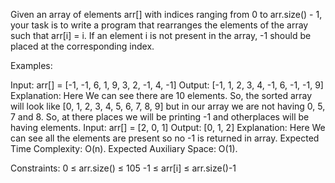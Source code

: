 Given an array of elements arr[] with indices ranging from 0 to arr.size() - 1, your task is to write a program that rearranges the elements of the array such that arr[i] = i. If an element i is not present in the array, -1 should be placed at the corresponding index.

Examples:

Input: arr[] = [-1, -1, 6, 1, 9, 3, 2, -1, 4, -1]
Output: [-1, 1, 2, 3, 4, -1, 6, -1, -1, 9]
Explanation: Here We can see there are 10 elements. So, the sorted array will look like [0, 1, 2, 3, 4, 5, 6, 7, 8, 9] but in our array we are not having 0, 5, 7 and 8. So, at there places we will be printing -1 and otherplaces will be having elements.
Input: arr[] = [2, 0, 1]
Output: [0, 1, 2]
Explanation: Here We can see all the elements are present so no -1 is returned in array.
Expected Time Complexity: O(n).
Expected Auxiliary Space: O(1).

Constraints:
0 ≤ arr.size() ≤ 105
-1 ≤ arr[i] ≤ arr.size()-1
